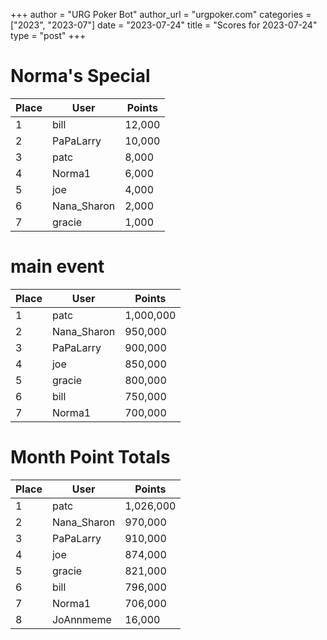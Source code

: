 +++
author = "URG Poker Bot"
author_url = "urgpoker.com"
categories = ["2023", "2023-07"]
date = "2023-07-24"
title = "Scores for 2023-07-24"
type = "post"
+++
# Norma's Special

| Place | User | Points |
|-------|------|--------|
| 1 | bill | 12,000 |
| 2 | PaPaLarry | 10,000 |
| 3 | patc | 8,000 |
| 4 | Norma1 | 6,000 |
| 5 | joe | 4,000 |
| 6 | Nana_Sharon | 2,000 |
| 7 | gracie | 1,000 |

# main event

| Place | User | Points |
|-------|------|--------|
| 1 | patc | 1,000,000 |
| 2 | Nana_Sharon | 950,000 |
| 3 | PaPaLarry | 900,000 |
| 4 | joe | 850,000 |
| 5 | gracie | 800,000 |
| 6 | bill | 750,000 |
| 7 | Norma1 | 700,000 |

# Month Point Totals

| Place | User | Points |
|-------|------|--------|
| 1 | patc | 1,026,000 |
| 2 | Nana_Sharon | 970,000 |
| 3 | PaPaLarry | 910,000 |
| 4 | joe | 874,000 |
| 5 | gracie | 821,000 |
| 6 | bill | 796,000 |
| 7 | Norma1 | 706,000 |
| 8 | JoAnnmeme | 16,000 |
